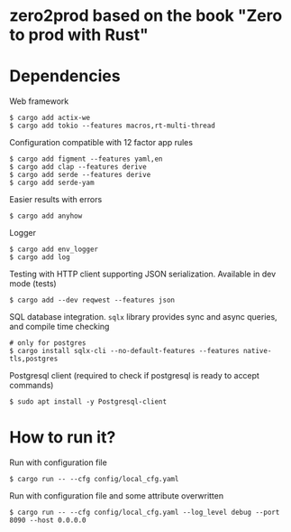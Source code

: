 zero2prod based on the book "Zero to prod with Rust"
====================================================

# Dependencies

Web framework

    $ cargo add actix-we
    $ cargo add tokio --features macros,rt-multi-thread 

Configuration compatible with 12 factor app rules

    $ cargo add figment --features yaml,en
    $ cargo add clap --features derive
    $ cargo add serde --features derive
    $ cargo add serde-yam

Easier results with errors

    $ cargo add anyhow


Logger

    $ cargo add env_logger
    $ cargo add log

Testing with HTTP client supporting JSON serialization. Available in dev mode (tests)

    $ cargo add --dev reqwest --features json

SQL database integration. `sqlx` library provides sync and async queries, and compile time checking

    # only for postgres
    $ cargo install sqlx-cli --no-default-features --features native-tls,postgres

Postgresql client (required to check if postgresql is ready to accept commands)

    $ sudo apt install -y Postgresql-client

# How to run it?

Run with configuration file

    $ cargo run -- --cfg config/local_cfg.yaml

Run with configuration file and some attribute overwritten

    $ cargo run -- --cfg config/local_cfg.yaml --log_level debug --port 8090 --host 0.0.0.0
